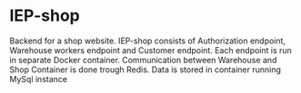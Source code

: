 # IEP-shop

Backend for a shop website. IEP-shop consists of Authorization endpoint, Warehouse workers endpoint and Customer endpoint. Each endpoint is run in separate Docker container. Communication between Warehouse and Shop Container is done trough Redis. Data is stored in container running MySql instance
